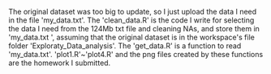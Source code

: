 The original dataset was too big to update, so I just upload the data I need in the file 'my_data.txt'. 
The 'clean_data.R' is the code I write for selecting the data I need from the 124Mb txt file and cleaning NAs, and store them in 'my_data.txt ', assuming that the original dataset is in the workspace's file folder 'Exploraty_Data_analysis'.
The 'get_data.R' is a function to read 'my_data.txt'.
'plot1.R'~'plot4.R' and the png files created by these functions are the homework I submitted. 
